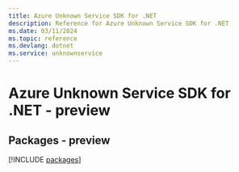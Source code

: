 ```yaml
---
title: Azure Unknown Service SDK for .NET
description: Reference for Azure Unknown Service SDK for .NET
ms.date: 03/11/2024
ms.topic: reference
ms.devlang: dotnet
ms.service: unknownservice
---
```

# Azure Unknown Service SDK for .NET - preview
## Packages - preview
[!INCLUDE [packages](unknown-service-index.md)]